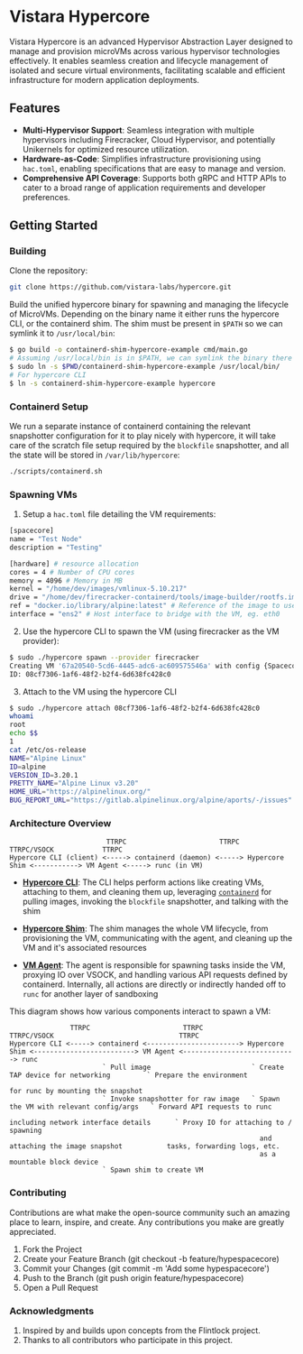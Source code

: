 # Vistara Hypercore

Vistara Hypercore is an advanced Hypervisor Abstraction Layer designed to manage and provision microVMs across various hypervisor technologies effectively. It enables seamless creation and lifecycle management of isolated and secure virtual environments, facilitating scalable and efficient infrastructure for modern application deployments.

## Features

- **Multi-Hypervisor Support**: Seamless integration with multiple hypervisors including Firecracker, Cloud Hypervisor, and potentially Unikernels for optimized resource utilization.
- **Hardware-as-Code**: Simplifies infrastructure provisioning using `hac.toml`, enabling specifications that are easy to manage and version.
- **Comprehensive API Coverage**: Supports both gRPC and HTTP APIs to cater to a broad range of application requirements and developer preferences.

## Getting Started

### Building

Clone the repository:

```bash
git clone https://github.com/vistara-labs/hypercore.git
```

Build the unified hypercore binary for spawning and managing the lifecycle of MicroVMs. Depending on the binary name it either runs the hypercore CLI, or the containerd shim. The shim must be present in `$PATH` so we can symlink it to `/usr/local/bin`:

```bash
$ go build -o containerd-shim-hypercore-example cmd/main.go
# Assuming /usr/local/bin is in $PATH, we can symlink the binary there
$ sudo ln -s $PWD/containerd-shim-hypercore-example /usr/local/bin/
# For hypercore CLI
$ ln -s containerd-shim-hypercore-example hypercore
```

### Containerd Setup

We run a separate instance of containerd containing the relevant snapshotter configuration for it to play nicely with hypercore, it will take care of the scratch file setup required by the `blockfile` snapshotter, and all the state will be stored in `/var/lib/hypercore`:

```bash
./scripts/containerd.sh
```

### Spawning VMs

1. Setup a `hac.toml` file detailing the VM requirements:

```bash
[spacecore]
name = "Test Node"
description = "Testing"

[hardware] # resource allocation
cores = 4 # Number of CPU cores
memory = 4096 # Memory in MB
kernel = "/home/dev/images/vmlinux-5.10.217"
drive = "/home/dev/firecracker-containerd/tools/image-builder/rootfs.img"
ref = "docker.io/library/alpine:latest" # Reference of the image to use
interface = "ens2" # Host interface to bridge with the VM, eg. eth0
```

2. Use the hypercore CLI to spawn the VM (using firecracker as the VM provider):

```bash
$ sudo ./hypercore spawn --provider firecracker
Creating VM '67a20540-5cd6-4445-adc6-ac609575546a' with config {Spacecore:{name: description:} Hardware:{Cores:4 Memory:4096 Kernel:/home/dev/images/vmlinux-5.10.217 Drive:/home/dev/firecracker-containerd/tools/image-builder/rootfs.img Interface:ens2 Ref:docker.io/library/alpine:latest}}
ID: 08cf7306-1af6-48f2-b2f4-6d638fc428c0
```

3. Attach to the VM using the hypercore CLI

```bash
$ sudo ./hypercore attach 08cf7306-1af6-48f2-b2f4-6d638fc428c0
whoami
root
echo $$
1
cat /etc/os-release
NAME="Alpine Linux"
ID=alpine
VERSION_ID=3.20.1
PRETTY_NAME="Alpine Linux v3.20"
HOME_URL="https://alpinelinux.org/"
BUG_REPORT_URL="https://gitlab.alpinelinux.org/alpine/aports/-/issues"
```

### Architecture Overview

```
                        TTRPC                       TTRPC                  TTRPC/VSOCK            TTRPC
Hypercore CLI (client) <-----> containerd (daemon) <-----> Hypercore Shim <-----------> VM Agent <-----> runc (in VM)
```

- [**Hypercore CLI**](internal/hypercore): The CLI helps perform actions like creating VMs, attaching to them, and cleaning them up, leveraging [`containerd`](https://github.com/containerd/containerd) for pulling images, invoking the `blockfile` snapshotter, and talking with the shim

- [**Hypercore Shim**](pkg/shim): The shim manages the whole VM lifecycle, from provisioning the VM, communicating with the agent, and cleaning up the VM and it's associated resources

- [**VM Agent**](https://github.com/Vistara-Labs/firecracker-containerd/tree/feat-hypercore): The agent is responsible for spawning tasks inside the VM, proxying IO over VSOCK, and handling various API requests defined by containerd. Internally, all actions are directly or indirectly handed off to `runc` for another layer of sandboxing

This diagram shows how various components interact to spawn a VM:

```
               TTRPC                       TTRPC                                 TTRPC/VSOCK                               TTRPC
Hypercore CLI <-----> containerd <-----------------------> Hypercore Shim <-------------------------> VM Agent <----------------------------> runc
                       ` Pull image                         ` Create TAP device for networking         ` Prepare the environment
                                                                                                         for runc by mounting the snapshot
                       ` Invoke snapshotter for raw image   ` Spawn the VM with relevant config/args   ` Forward API requests to runc
                                                              including network interface details      ` Proxy IO for attaching to / spawning
                                                              and attaching the image snapshot           tasks, forwarding logs, etc.
                                                              as a mountable block device
                       ` Spawn shim to create VM
```

### Contributing

Contributions are what make the open-source community such an amazing place to learn, inspire, and create. Any contributions you make are greatly appreciated.


1. Fork the Project
2. Create your Feature Branch (git checkout -b feature/hypespacecore)
3. Commit your Changes (git commit -m 'Add some hypespacecore')
4. Push to the Branch (git push origin feature/hypespacecore)
5. Open a Pull Request

### Acknowledgments

1. Inspired by and builds upon concepts from the Flintlock project.
2. Thanks to all contributors who participate in this project.
